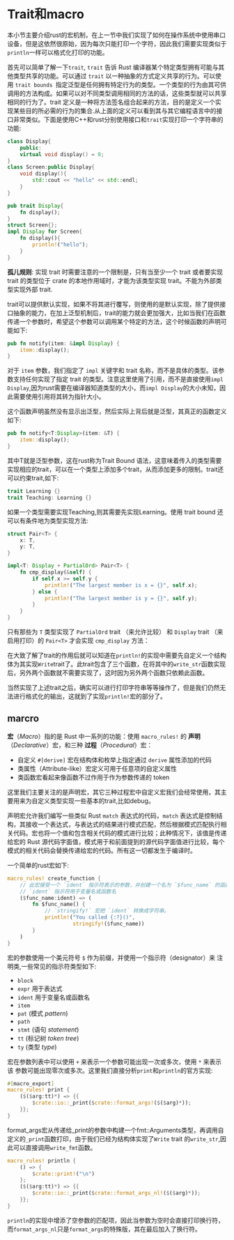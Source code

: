 # Trait和macro

本小节主要介绍rust的宏机制，在上一节中我们实现了如何在操作系统中使用串口设备，但是这依然很原始，因为每次只能打印一个字符，因此我们需要实现类似于`println`一样可以格式化打印的功能。

首先可以简单了解一下`trait`,	`trait` 告诉 Rust 编译器某个特定类型拥有可能与其他类型共享的功能。可以通过 `trait` 以一种抽象的方式定义共享的行为。可以使用 `trait bounds `指定泛型是任何拥有特定行为的类型。一个类型的行为由其可供调用的方法构成。如果可以对不同类型调用相同的方法的话，这些类型就可以共享相同的行为了。trait 定义是一种将方法签名组合起来的方法，目的是定义一个实现某些目的所必需的行为的集合.从上面的定义可以看到其与其它编程语言中的接口非常类似。下面是使用C++和rust分别使用接口和`trait`实现打印一个字符串的功能:

```c++
class Display{
    public:
    virtual void display() = 0;
}
class Screen:public Display{
    void display(){
        std::cout << "hello" << std::endl;
    }
}
```

```rust
pub trait Display{
    fn display();
}
struct Screen{};
impl Display for Screen{
    fn display(){
        println!("hello");
    }
}
```

 **孤儿规则**: 实现 trait 时需要注意的一个限制是，只有当至少一个 trait 或者要实现 trait 的类型位于 crate 的本地作用域时，才能为该类型实现 trait。不能为外部类型实现外部 trait.

trait可以提供默认实现，如果不将其进行覆写，则使用的是默认实现，除了提供接口抽象的能力，在加上泛型机制后，trait的能力就会更加强大，比如当我们在函数传递一个参数时，希望这个参数可以调用某个特定的方法，这个时候函数的声明可能如下:

```rust
pub fn notify(item: &impl Display) {
    item::display();
}
```

对于 `item` 参数，我们指定了 `impl` 关键字和 trait 名称，而不是具体的类型。该参数支持任何实现了指定 trait 的类型。注意这里使用了引用，而不是直接使用`impl Display`,因为rust需要在编译器知道类型的大小，而`impl Display`的大小未知，因此需要使用引用将其转为指针大小。

这个函数声明虽然没有显示出泛型，然后实际上背后就是泛型，其真正的函数定义如下:

```rust
pub fn notify<T:Display>(item: &T) {
    item::display();
}
```

其中T就是泛型参数，这在rust称为Trait Bound 语法，这意味着传入的类型需要实现相应的trait，可以在一个类型上添加多个trait，从而添加更多的限制。trait还可以约束trait,如下:

```rust
trait Learning {}
trait Teaching: Learning {}
```

如果一个类型需要实现Teaching,则其需要先实现Learning。使用 trait bound 还可以有条件地为类型实现方法:

```rust
struct Pair<T> {
    x: T,
    y: T,
}

impl<T: Display + PartialOrd> Pair<T> {
    fn cmp_display(&self) {
        if self.x >= self.y {
            println!("The largest member is x = {}", self.x);
        } else {
            println!("The largest member is y = {}", self.y);
        }
    }
}
```

只有那些为 `T` 类型实现了 `PartialOrd` trait （来允许比较） 和 `Display` trait （来启用打印）的 `Pair<T>` 才会实现 `cmp_display` 方法：

在大致了解了trait的作用后就可以知道在`println!`的实现中需要先自定义一个结构体为其实现`Write`trait了。此trait包含了三个函数，在将其中的`write_str`函数实现后，另外两个函数就不需要实现了，这时因为另外两个函数只依赖此函数。

当然实现了上述trait之后，确实可以进行打印字符串等等操作了，但是我们仍然无法进行格式化的输出，这就到了实现`println!`宏的部分了。



## marcro

**宏**（*Macro*）指的是 Rust 中一系列的功能：使用 `macro_rules!` 的 **声明**（*Declarative*）宏，和三种 **过程**（*Procedural*）宏：

- 自定义 `#[derive]` 宏在结构体和枚举上指定通过 `derive` 属性添加的代码
- 类属性（Attribute-like）宏定义可用于任意项的自定义属性
- 类函数宏看起来像函数不过作用于作为参数传递的 token

这里我们主要关注的是声明宏，其它三种过程宏中自定义宏我们会经常使用，其主要用来为自定义类型实现一些基本的trait,比如debug。

声明宏允许我们编写一些类似 Rust `match` 表达式的代码，`match` 表达式是控制结构，其接收一个表达式，与表达式的结果进行模式匹配，然后根据模式匹配执行相关代码。宏也将一个值和包含相关代码的模式进行比较；此种情况下，该值是传递给宏的 Rust 源代码字面值，模式用于和前面提到的源代码字面值进行比较，每个模式的相关代码会替换传递给宏的代码。所有这一切都发生于编译时。

一个简单的rust宏如下:

```rust
macro_rules! create_function {
    // 此宏接受一个 `ident` 指示符表示的参数，并创建一个名为 `$func_name` 的函数。
    // `ident` 指示符用于变量名或函数名
    ($func_name:ident) => (
        fn $func_name() {
            // `stringify!` 宏把 `ident` 转换成字符串。
            println!("You called {:?}()",
                     stringify!($func_name))
        }
    )
}
```

宏的参数使用一个美元符号 `$` 作为前缀，并使用一个指示符（designator）来 注明类,一些常见的指示符类型如下:

- `block`
- `expr` 用于表达式
- `ident` 用于变量名或函数名
- `item`
- `pat` (模式 *pattern*)
- `path`
- `stmt` (语句 *statement*)
- `tt` (标记树 *token tree*)
- `ty` (类型 *type*)

宏在参数列表中可以使用 `+` 来表示一个参数可能出现一次或多次，使用 `*` 来表示该 参数可能出现零次或多次。这里我们直接分析`print`和`println`的官方实现:

```rust
#[macro_export]
macro_rules! print {
    ($($arg:tt)*) => {{
        $crate::io::_print($crate::format_args!($($arg)*));
    }};
}
```

format_args宏从传递给_print的参数中构建一个fmt::Arguments类型，再调用自定义的`_print`函数打印，由于我们已经为结构体实现了`Write` trait 的`write_str`,因此可以直接调用`write_fmt`函数。

```rust
macro_rules! println {
    () => {
        $crate::print!("\n")
    };
    ($($arg:tt)*) => {{
        $crate::io::_print($crate::format_args_nl!($($arg)*));
    }};
}
```



`println`的实现中增添了空参数的匹配项，因此当参数为空时会直接打印换行符，而`format_args_nl`只是`format_args`的特殊版，其在最后加入了换行符。

